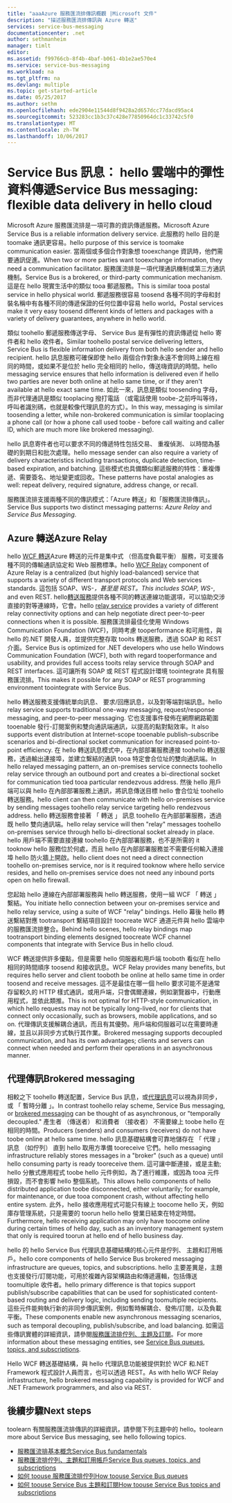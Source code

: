```yaml
---
title: "aaaAzure 服務匯流排傳訊概觀 |Microsoft 文件"
description: "描述服務匯流排傳訊與 Azure 轉送"
services: service-bus-messaging
documentationcenter: .net
author: sethmanheim
manager: timlt
editor: 
ms.assetid: f99766cb-8f4b-4baf-b061-4b1e2ae570e4
ms.service: service-bus-messaging
ms.workload: na
ms.tgt_pltfrm: na
ms.devlang: multiple
ms.topic: get-started-article
ms.date: 05/25/2017
ms.author: sethm
ms.openlocfilehash: ede2904e11544d8f9428a2d657dcc77dacd95ac4
ms.sourcegitcommit: 523283cc1b3c37c428e77850964dc1c33742c5f0
ms.translationtype: MT
ms.contentlocale: zh-TW
ms.lasthandoff: 10/06/2017
---
```

# <a name="service-bus-messaging-flexible-data-delivery-in-hello-cloud"></a><span data-ttu-id="a8626-103">Service Bus 訊息： hello 雲端中的彈性資料傳遞</span><span class="sxs-lookup"><span data-stu-id="a8626-103">Service Bus messaging: flexible data delivery in hello cloud</span></span>
<span data-ttu-id="a8626-104">Microsoft Azure 服務匯流排是一項可靠的資訊傳遞服務。</span><span class="sxs-lookup"><span data-stu-id="a8626-104">Microsoft Azure Service Bus is a reliable information delivery service.</span></span> <span data-ttu-id="a8626-105">此服務的 hello 目的是 toomake 通訊更容易。</span><span class="sxs-lookup"><span data-stu-id="a8626-105">hello purpose of this service is toomake communication easier.</span></span> <span data-ttu-id="a8626-106">當兩個或多個合作對象想 tooexchange 資訊時，他們需要通訊促進。</span><span class="sxs-lookup"><span data-stu-id="a8626-106">When two or more parties want tooexchange information, they need a communication facilitator.</span></span> <span data-ttu-id="a8626-107">服務匯流排是一項代理通訊機制或第三方通訊機制。</span><span class="sxs-lookup"><span data-stu-id="a8626-107">Service Bus is a brokered, or third-party communication mechanism.</span></span> <span data-ttu-id="a8626-108">這是在 hello 現實生活中的類似 tooa 郵遞服務。</span><span class="sxs-lookup"><span data-stu-id="a8626-108">This is similar tooa postal service in hello physical world.</span></span> <span data-ttu-id="a8626-109">郵遞服務很容易 toosend 各種不同的字母和封裝名稱中有各種不同的傳遞保證的任何位置中容易 hello world。</span><span class="sxs-lookup"><span data-stu-id="a8626-109">Postal services make it very easy toosend different kinds of letters and packages with a variety of delivery guarantees, anywhere in hello world.</span></span>

<span data-ttu-id="a8626-110">類似 toohello 郵遞服務傳送字母、 Service Bus 是有彈性的資訊傳遞從 hello 寄件者和 hello 收件者。</span><span class="sxs-lookup"><span data-stu-id="a8626-110">Similar toohello postal service delivering letters, Service Bus is flexible information delivery from both hello sender and hello recipient.</span></span> <span data-ttu-id="a8626-111">hello 訊息服務可確保即使 hello 兩個合作對象永遠不會同時上線在相同的時間，或如果不是位於 hello 完全相同的 hello，傳送嗨資訊的時間。</span><span class="sxs-lookup"><span data-stu-id="a8626-111">hello messaging service ensures that hello information is delivered even if hello two parties are never both online at hello same time, or if they aren't available at hello exact same time.</span></span> <span data-ttu-id="a8626-112">如此一來，訊息是類似 toosending 字母，而非代理通訊是類似 tooplacing 撥打電話 （或電話使用 toobe-之前呼叫等待，呼叫者識別碼，也就是較像代理訊息的方式）。</span><span class="sxs-lookup"><span data-stu-id="a8626-112">In this way, messaging is similar toosending a letter, while non-brokered communication is similar tooplacing a phone call (or how a phone call used toobe - before call waiting and caller ID, which are much more like brokered messaging).</span></span>

<span data-ttu-id="a8626-113">hello 訊息寄件者也可以要求不同的傳遞特性包括交易、 重複偵測、 以時間為基礎的到期日和批次處理。</span><span class="sxs-lookup"><span data-stu-id="a8626-113">hello message sender can also require a variety of delivery characteristics including transactions, duplicate detection, time-based expiration, and batching.</span></span> <span data-ttu-id="a8626-114">這些模式也具備類似郵遞服務的特性：重複傳遞、需要簽名、地址變更或回收。</span><span class="sxs-lookup"><span data-stu-id="a8626-114">These patterns have postal analogies as well: repeat delivery, required signature, address change, or recall.</span></span>

<span data-ttu-id="a8626-115">服務匯流排支援兩種不同的傳訊模式：「Azure 轉送」和「服務匯流排傳訊」。</span><span class="sxs-lookup"><span data-stu-id="a8626-115">Service Bus supports two distinct messaging patterns: *Azure Relay* and *Service Bus Messaging*.</span></span>

## <a name="azure-relay"></a><span data-ttu-id="a8626-116">Azure 轉送</span><span class="sxs-lookup"><span data-stu-id="a8626-116">Azure Relay</span></span>
<span data-ttu-id="a8626-117">hello [WCF 轉送](../service-bus-relay/relay-what-is-it.md)Azure 轉送的元件是集中式 （但高度負載平衡） 服務，可支援各種不同的傳輸通訊協定和 Web 服務標準。</span><span class="sxs-lookup"><span data-stu-id="a8626-117">hello [WCF Relay](../service-bus-relay/relay-what-is-it.md) component of Azure Relay is a centralized (but highly load-balanced) service that supports a variety of different transport protocols and Web services standards.</span></span> <span data-ttu-id="a8626-118">這包括 SOAP、WS-*，甚至是 REST。</span><span class="sxs-lookup"><span data-stu-id="a8626-118">This includes SOAP, WS-*, and even REST.</span></span> <span data-ttu-id="a8626-119">hello[轉送服務](../service-bus-relay/service-bus-dotnet-how-to-use-relay.md)提供各種不同的轉送連線功能選項，可以協助交涉直接的對等連線時，它會。</span><span class="sxs-lookup"><span data-stu-id="a8626-119">hello [relay service](../service-bus-relay/service-bus-dotnet-how-to-use-relay.md) provides a variety of different relay connectivity options and can help negotiate direct peer-to-peer connections when it is possible.</span></span> <span data-ttu-id="a8626-120">服務匯流排最佳化使用 Windows Communication Foundation (WCF)，同時考慮 tooperformance 和可用性，與 hello 的.NET 開發人員，並提供完整存取 tooits 轉送服務，透過 SOAP 和 REST 介面。</span><span class="sxs-lookup"><span data-stu-id="a8626-120">Service Bus is optimized for .NET developers who use hello Windows Communication Foundation (WCF), both with regard tooperformance and usability, and provides full access tooits relay service through SOAP and REST interfaces.</span></span> <span data-ttu-id="a8626-121">這可讓所有 SOAP 或 REST 程式設計環境 toointegrate 具有服務匯流排。</span><span class="sxs-lookup"><span data-stu-id="a8626-121">This makes it possible for any SOAP or REST programming environment toointegrate with Service Bus.</span></span>

<span data-ttu-id="a8626-122">hello 轉送服務支援傳統單向訊息、 要求/回應訊息，以及對等端對端訊息。</span><span class="sxs-lookup"><span data-stu-id="a8626-122">hello relay service supports traditional one-way messaging, request/response messaging, and peer-to-peer messaging.</span></span> <span data-ttu-id="a8626-123">它也支援事件發佈在網際網路範圍 tooenable 發行-訂閱案例和雙向通訊端通訊，以提高的點對點效率。</span><span class="sxs-lookup"><span data-stu-id="a8626-123">It also supports event distribution at Internet-scope tooenable publish-subscribe scenarios and bi-directional socket communication for increased point-to-point efficiency.</span></span> <span data-ttu-id="a8626-124">在 hello 轉送訊息模式中，在內部部署服務連接 toohello 轉送服務，透過輸出連接埠，並建立繫結的通訊 tooa 特定會合位址的雙向通訊端。</span><span class="sxs-lookup"><span data-stu-id="a8626-124">In hello relayed messaging pattern, an on-premises service connects toohello relay service through an outbound port and creates a bi-directional socket for communication tied tooa particular rendezvous address.</span></span> <span data-ttu-id="a8626-125">然後 hello 用戶端可以與 hello 在內部部署服務上通訊，將訊息傳送目標 hello 會合位址 toohello 轉送服務。</span><span class="sxs-lookup"><span data-stu-id="a8626-125">hello client can then communicate with hello on-premises service by sending messages toohello relay service targeting hello rendezvous address.</span></span> <span data-ttu-id="a8626-126">hello 轉送服務會接著 「 轉送 」 訊息 toohello 在內部部署服務，透過既 hello 雙向通訊端。</span><span class="sxs-lookup"><span data-stu-id="a8626-126">hello relay service will then "relay" messages toohello on-premises service through hello bi-directional socket already in place.</span></span> <span data-ttu-id="a8626-127">hello 用戶端不需要直接連線 toohello 在內部部署服務，也不是所需的 it tooknow hello 服務位於何處，而且 hello 在內部部署服務並不需要任何輸入連接埠 hello 防火牆上開啟。</span><span class="sxs-lookup"><span data-stu-id="a8626-127">hello client does not need a direct connection toohello on-premises service, nor is it required tooknow where hello service resides, and hello on-premises service does not need any inbound ports open on hello firewall.</span></span>

<span data-ttu-id="a8626-128">您起始 hello 連線在內部部署服務與 hello 轉送服務，使用一組 WCF 「 轉送 」 繫結。</span><span class="sxs-lookup"><span data-stu-id="a8626-128">You initiate hello connection between your on-premises service and hello relay service, using a suite of WCF "relay" bindings.</span></span> <span data-ttu-id="a8626-129">Hello 幕後 hello 轉送繫結對應 tootransport 繫結項目設計 toocreate WCF 通道元件與 hello 雲端中的服務匯流排整合。</span><span class="sxs-lookup"><span data-stu-id="a8626-129">Behind hello scenes, hello relay bindings map tootransport binding elements designed toocreate WCF channel components that integrate with Service Bus in hello cloud.</span></span>

<span data-ttu-id="a8626-130">WCF 轉送提供許多優點，但是需要 hello 伺服器和用戶端 tooboth 看似在 hello 相同的時間順序 toosend 和接收訊息。</span><span class="sxs-lookup"><span data-stu-id="a8626-130">WCF Relay provides many benefits, but requires hello server and client tooboth be online at hello same time in order toosend and receive messages.</span></span> <span data-ttu-id="a8626-131">這不是最佳在哪一個 hello 要求可能不是通常存留較久的 HTTP 樣式通訊，或用戶端，只會偶爾連線，例如瀏覽器中，行動應用程式，並依此類推。</span><span class="sxs-lookup"><span data-stu-id="a8626-131">This is not optimal for HTTP-style communication, in which hello requests may not be typically long-lived, nor for clients that connect only occasionally, such as browsers, mobile applications, and so on.</span></span> <span data-ttu-id="a8626-132">代理傳訊支援解耦合通訊，而且有其優勢。用戶端和伺服器可以在需要時連線，並且以非同步方式執行其作業。</span><span class="sxs-lookup"><span data-stu-id="a8626-132">Brokered messaging supports decoupled communication, and has its own advantages; clients and servers can connect when needed and perform their operations in an asynchronous manner.</span></span>

## <a name="brokered-messaging"></a><span data-ttu-id="a8626-133">代理傳訊</span><span class="sxs-lookup"><span data-stu-id="a8626-133">Brokered messaging</span></span>
<span data-ttu-id="a8626-134">相較之下 toohello 轉送配置，Service Bus 訊息，或[代理訊息](service-bus-queues-topics-subscriptions.md)可以視為非同步，或 「 暫時分離 」。</span><span class="sxs-lookup"><span data-stu-id="a8626-134">In contrast toohello relay scheme, Service Bus messaging, or [brokered messaging](service-bus-queues-topics-subscriptions.md) can be thought of as asynchronous, or "temporally decoupled."</span></span> <span data-ttu-id="a8626-135">產生者 （傳送者） 和消費者 （接收者） 不需要線上 toobe hello 在相同的時間。</span><span class="sxs-lookup"><span data-stu-id="a8626-135">Producers (senders) and consumers (receivers) do not have toobe online at hello same time.</span></span> <span data-ttu-id="a8626-136">hello 訊息基礎結構會可靠地儲存在 「 代理 」 訊息 （如佇列） 直到 hello 取用方準備 tooreceive 它們。</span><span class="sxs-lookup"><span data-stu-id="a8626-136">hello messaging infrastructure reliably stores messages in a "broker" (such as a queue) until hello consuming party is ready tooreceive them.</span></span> <span data-ttu-id="a8626-137">這可讓中斷連接，或是主動; hello 分散式應用程式 toobe hello 元件例如，為了進行維護，或因為 tooa 元件損毀，而不會影響 hello 整個系統。</span><span class="sxs-lookup"><span data-stu-id="a8626-137">This allows hello components of hello distributed application toobe disconnected, either voluntarily; for example, for maintenance, or due tooa component crash, without affecting hello entire system.</span></span> <span data-ttu-id="a8626-138">此外，hello 接收應用程式可能只有線上 toocome hello 天，例如庫存管理系統，只是需要的 toorun hello hello 營業日結束在特定時間。</span><span class="sxs-lookup"><span data-stu-id="a8626-138">Furthermore, hello receiving application may only have toocome online during certain times of hello day, such as an inventory management system that only is required toorun at hello end of hello business day.</span></span>

<span data-ttu-id="a8626-139">hello 的 hello Service Bus 代理訊息基礎結構的核心元件是佇列、 主題和訂用帳戶。</span><span class="sxs-lookup"><span data-stu-id="a8626-139">hello core components of hello Service Bus brokered messaging infrastructure are queues, topics, and subscriptions.</span></span>  <span data-ttu-id="a8626-140">hello 主要差異是，主題也支援發行/訂閱功能，可用於複雜內容架構路由和傳遞邏輯，包括傳送 toomultiple 收件者。</span><span class="sxs-lookup"><span data-stu-id="a8626-140">hello primary difference is that topics support publish/subscribe capabilities that can be used for sophisticated content-based routing and delivery logic, including sending toomultiple recipients.</span></span> <span data-ttu-id="a8626-141">這些元件能夠執行新的非同步傳訊案例，例如暫時解耦合、發佈/訂閱，以及負載平衡。</span><span class="sxs-lookup"><span data-stu-id="a8626-141">These components enable new asynchronous messaging scenarios, such as temporal decoupling, publish/subscribe, and load balancing.</span></span> <span data-ttu-id="a8626-142">如需這些傳訊實體的詳細資訊，請參閱[服務匯流排佇列、主題及訂閱](service-bus-queues-topics-subscriptions.md)。</span><span class="sxs-lookup"><span data-stu-id="a8626-142">For more information about these messaging entities, see [Service Bus queues, topics, and subscriptions](service-bus-queues-topics-subscriptions.md).</span></span>

<span data-ttu-id="a8626-143">Hello WCF 轉送基礎結構，與 hello 代理訊息功能被提供對於 WCF 和.NET Framework 程式設計人員而言，也可以透過 REST。</span><span class="sxs-lookup"><span data-stu-id="a8626-143">As with hello WCF Relay infrastructure, hello brokered messaging capability is provided for WCF and .NET Framework programmers, and also via REST.</span></span>

## <a name="next-steps"></a><span data-ttu-id="a8626-144">後續步驟</span><span class="sxs-lookup"><span data-stu-id="a8626-144">Next steps</span></span>
<span data-ttu-id="a8626-145">toolearn 有關服務匯流排傳訊的詳細資訊，請參閱下列主題中的 hello。</span><span class="sxs-lookup"><span data-stu-id="a8626-145">toolearn more about Service Bus messaging, see hello following topics.</span></span>

* [<span data-ttu-id="a8626-146">服務匯流排基本概念</span><span class="sxs-lookup"><span data-stu-id="a8626-146">Service Bus fundamentals</span></span>](service-bus-fundamentals-hybrid-solutions.md)
* [<span data-ttu-id="a8626-147">服務匯流排佇列、主題和訂用帳戶</span><span class="sxs-lookup"><span data-stu-id="a8626-147">Service Bus queues, topics, and subscriptions</span></span>](service-bus-queues-topics-subscriptions.md)
* [<span data-ttu-id="a8626-148">如何 toouse 服務匯流排佇列</span><span class="sxs-lookup"><span data-stu-id="a8626-148">How toouse Service Bus queues</span></span>](service-bus-dotnet-get-started-with-queues.md)
* [<span data-ttu-id="a8626-149">如何 toouse Service Bus 主題和訂閱</span><span class="sxs-lookup"><span data-stu-id="a8626-149">How toouse Service Bus topics and subscriptions</span></span>](service-bus-dotnet-how-to-use-topics-subscriptions.md)


